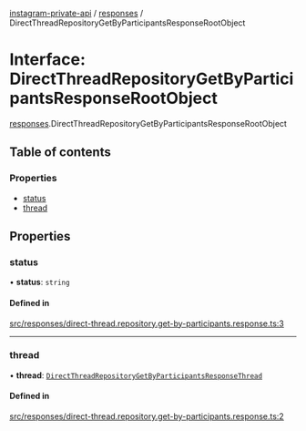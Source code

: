 [instagram-private-api](../../README.md) / [responses](../../modules/responses.md) / DirectThreadRepositoryGetByParticipantsResponseRootObject

# Interface: DirectThreadRepositoryGetByParticipantsResponseRootObject

[responses](../../modules/responses.md).DirectThreadRepositoryGetByParticipantsResponseRootObject

## Table of contents

### Properties

- [status](DirectThreadRepositoryGetByParticipantsResponseRootObject.md#status)
- [thread](DirectThreadRepositoryGetByParticipantsResponseRootObject.md#thread)

## Properties

### status

• **status**: `string`

#### Defined in

[src/responses/direct-thread.repository.get-by-participants.response.ts:3](https://github.com/Nerixyz/instagram-private-api/blob/4971f34/src/responses/direct-thread.repository.get-by-participants.response.ts#L3)

___

### thread

• **thread**: [`DirectThreadRepositoryGetByParticipantsResponseThread`](DirectThreadRepositoryGetByParticipantsResponseThread.md)

#### Defined in

[src/responses/direct-thread.repository.get-by-participants.response.ts:2](https://github.com/Nerixyz/instagram-private-api/blob/4971f34/src/responses/direct-thread.repository.get-by-participants.response.ts#L2)
